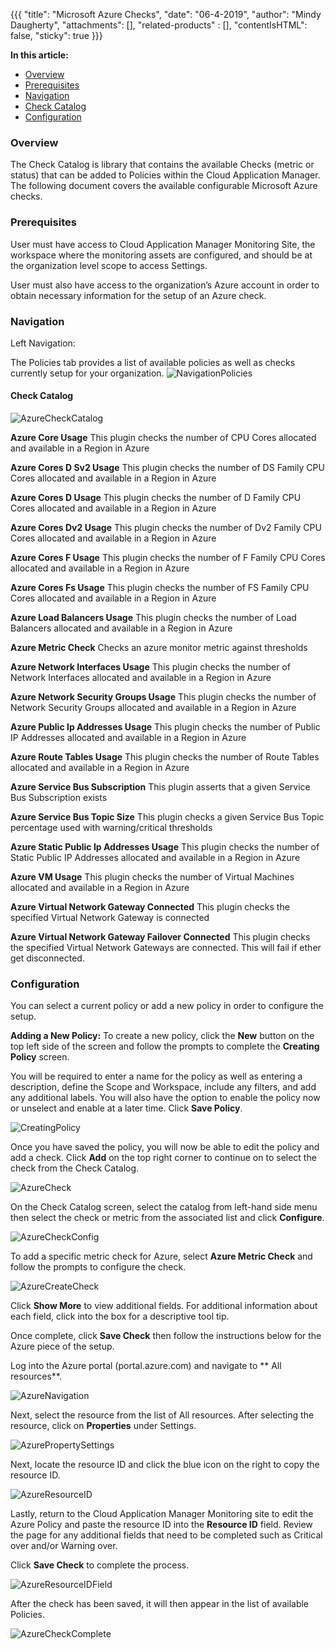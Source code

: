 {{{
  "title": "Microsoft Azure Checks",
  "date": "06-4-2019",
  "author": "Mindy Daugherty",
  "attachments": [],
  "related-products" : [],
  "contentIsHTML": false,
  "sticky": true
}}}

**In this article:**
* [Overview](#overview)
* [Prerequisites](#prerequisites)
* [Navigation](#navigation)
* [Check Catalog](#checkcatalog)
* [Configuration](#configuration)


### Overview
The Check Catalog is library that contains the available Checks (metric or status) that can be added to Policies within the Cloud Application Manager. The following document covers the available configurable Microsoft Azure checks.

### Prerequisites 
User must have access to Cloud Application Manager Monitoring Site, the workspace where the monitoring assets are configured, and should be at the organization level scope to access Settings.

User must also have access to the organization’s Azure account in order to obtain necessary information for the setup of an Azure check. 

### Navigation 

Left Navigation:  

The Policies tab provides a list of available policies as well as checks currently setup for your organization.
![NavigationPolicies](../../images/NavigationPolicies.png)

#### Check Catalog
![AzureCheckCatalog](../../images/AzureCheckCatalog.png)

**Azure Core Usage**
This plugin checks the number of CPU Cores allocated and available in a Region in Azure

**Azure Cores D Sv2 Usage**
This plugin checks the number of DS Family CPU Cores allocated and available in a Region in Azure

**Azure Cores D Usage**
This plugin checks the number of D Family CPU Cores allocated and available in a Region in Azure

**Azure Cores Dv2 Usage**
This plugin checks the number of Dv2 Family CPU Cores allocated and available in a Region in Azure

**Azure Cores F Usage**
This plugin checks the number of F Family CPU Cores allocated and available in a Region in Azure

**Azure Cores Fs Usage**
This plugin checks the number of FS Family CPU Cores allocated and available in a Region in Azure

**Azure Load Balancers Usage**
This plugin checks the number of Load Balancers allocated and available in a Region in Azure

**Azure Metric Check**
Checks an azure monitor metric against thresholds

**Azure Network Interfaces Usage**
This plugin checks the number of Network Interfaces allocated and available in a Region in Azure

**Azure Network Security Groups Usage**
This plugin checks the number of Network Security Groups allocated and available in a Region in Azure

**Azure Public Ip Addresses Usage**
This plugin checks the number of Public IP Addresses allocated and available in a Region in Azure

**Azure Route Tables Usage**
This plugin checks the number of Route Tables allocated and available in a Region in Azure

**Azure Service Bus Subscription**
This plugin asserts that a given Service Bus Subscription exists

**Azure Service Bus Topic Size**
This plugin checks a given Service Bus Topic percentage used with warning/critical thresholds

**Azure Static Public Ip Addresses Usage**
This plugin checks the number of Static Public IP Addresses allocated and available in a Region in Azure

**Azure VM Usage**
This plugin checks the number of Virtual Machines allocated and available in a Region in Azure

**Azure Virtual Network Gateway Connected**
This plugin checks the specified Virtual Network Gateway is connected

**Azure Virtual Network Gateway Failover Connected**
This plugin checks the specified Virtual Network Gateways are connected. This will fail if ether get disconnected.


### Configuration

You can select a current policy or add a new policy in order to configure the setup. 

**Adding a New Policy:**
To create a new policy, click the **New** button on the top left side of the screen and follow the prompts to complete the **Creating Policy** screen. 

You will be required to enter a name for the policy as well as entering a description, define the Scope and Workspace, include any filters, and add any additional labels. You will also have the option to enable the policy now or unselect and enable at a later time. Click **Save Policy**.

![CreatingPolicy](../../images/CreatingPolicy.png)
 
Once you have saved the policy, you will now be able to edit the policy and add a check. Click **Add** on the top right corner to continue on to select the check from the Check Catalog.

![AzureCheck](../../images/AzureCheck.png)

On the Check Catalog screen, select the catalog from left-hand side menu then select the check or metric from the associated list and click **Configure**.

![AzureCheckConfig](../../images/AzureCheckConfig.png)

To add a specific metric check for Azure, select **Azure Metric Check** and follow the prompts to configure the check. 

![AzureCreateCheck](../../images/AzureCreateCheck.png)

Click **Show More** to view additional fields. For additional information about each field, click into the box for a descriptive tool tip.  

Once complete, click **Save Check** then follow the instructions below for the Azure piece of the setup. 

Log into the Azure portal (portal.azure.com) and navigate to ** All resources**.

![AzureNavigation](../../images/AzureNavigation.png)
 
Next, select the resource from the list of All resources. After selecting the resource, click on **Properties** under Settings.

![AzurePropertySettings](../../images/AzurePropertySettings.png)

Next, locate the resource ID and click the blue icon on the right to copy the resource ID.

![AzureResourceID](../../images/AzureResourceID.png)

Lastly, return to the Cloud Application Manager Monitoring site to edit the Azure Policy and paste the resource ID into the **Resource ID** field. Review the page for any additional fields that need to be completed such as Critical over and/or Warning over.

Click **Save Check** to complete the process. 

![AzureResourceIDField](../../images/AzureResourceIDField.png)
 
After the check has been saved, it will then appear in the list of available Policies.
 
![AzureCheckComplete](../../images/AzureCheckComplete.png) 

